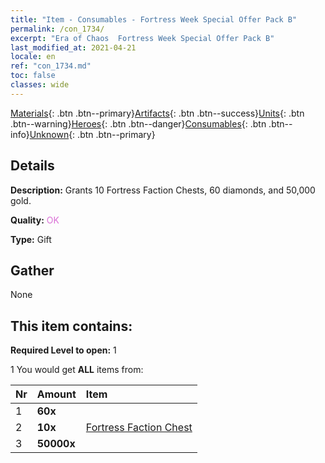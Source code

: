 ```yaml
---
title: "Item - Consumables - Fortress Week Special Offer Pack B"
permalink: /con_1734/
excerpt: "Era of Chaos  Fortress Week Special Offer Pack B"
last_modified_at: 2021-04-21
locale: en
ref: "con_1734.md"
toc: false
classes: wide
---
```

 [Materials](/Items/){: .btn .btn--primary}[Artifacts](/Items/Artifacts/){: .btn .btn--success}[Units](/Items/Units/){: .btn .btn--warning}[Heroes](/Items/Heroes/){: .btn .btn--danger}[Consumables](/Items/Consumables/){: .btn .btn--info}[Unknown](/Items/Unknown/){: .btn .btn--primary}

## Details
 **Description:** Grants 10 Fortress Faction Chests, 60 diamonds, and 50,000 gold.

 **Quality:** <span style="color: #DA70D6">OK</span>

 **Type:** Gift

## Gather

  None

## This item contains:

 **Required Level to open:** 1

 1 You would get **ALL** items  from:

  | Nr | Amount |     Item    |
  |:---|:-------|:------------|
  | 1 |  **60x** | <i class="fas fa-gem"/> |  | 
  | 2 |  **10x** | [Fortress Faction Chest](/Items/con_1277/) |  | 
  | 3 |  **50000x** | <i class="fas fa-coins"/> |  | 
